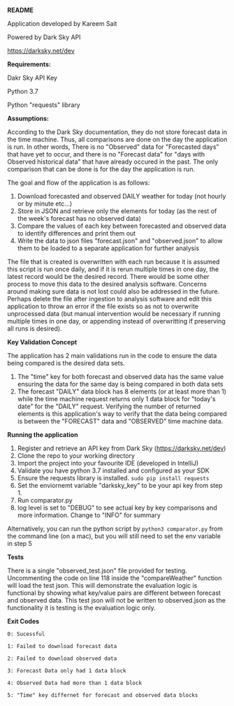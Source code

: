 **README**

Application developed by Kareem Sait

Powered by Dark Sky API

https://darksky.net/dev

**Requirements:**

Dakr Sky API Key

Python 3.7

Python "requests" library

**Assumptions:**

According to the Dark Sky documentation, they do not store forecast data in the time machine. Thus, all comparisons are 
done on the day the application is run. In other words, There is no "Observed" data for "Forecasted days" that have 
yet to occur, and there is no "Forecast data" for "days with Observed historical data" that have already occured in 
the past. The only comparison that can be done is for the day the application is run.

The goal and flow of the application is as follows:

1. Download forecasted and observed DAILY weather for today (not hourly or by minute etc...)
2. Store in JSON and retrieve only the elements for today (as the rest of the week's forecast has no observed data)
3. Compare the values of each key between forecasted and observed data to identify differences and print them out
4. Write the data to json files "forecast.json" and "observed.json" to allow them to be loaded to a separate application
 for further analysis

The file that is created is overwritten with each run because it is assumed this script is run once daily, 
and if it is rerun multiple times in one day, the latest record would be the desired record. There would be some other 
process to move this data to the desired analysis software. Concerns around making sure data is not lost could also 
be addressed in the future. Perhaps delete the file after ingestion to analysis software and edit this application to 
throw an error if the file exists so as not to overwrite unprocessed data (but manual intervention would be necessary if running 
multiple times in one day, or appending instead of overwritting if preserving all runs is desired).

**Key Validation Concept**

The application has 2 main validations run in the code to ensure the data being compared is the desired data sets.
1. The "time" key for both forecast and observed data has the same value ensuring the data for the same day is being 
compared in both data sets
2. The forecast "DAILY" data block has 8 elements (or at least more than 1) while the time machine request returns only 
1 data block for "today's date" for the "DAILY" request. Verifying the number of returned elements is this application's 
way to verify that the data being compared is between the "FORECAST" data and "OBSERVED" time machine data.

**Running the application**

1. Register and retrieve an API key from Dark Sky (https://darksky.net/dev)
2. Clone the repo to your working directory
3. Import the project into your favourite IDE (developed in IntelliJ)
4. Validate you have python 3.7 installed and configured as your SDK
5. Ensure the requests library is installed.
`sudo pip install requests `   
5. Set the enviornemt variable "darksky_key" to be your api key from step 1.
6. Run comparator.py
7. log level is set to "DEBUG" to see actual key by key comparisons and more information. Change to "INFO" for summary

Alternatively, you can run the python script by
`python3 comparator.py` from the command line (on a mac), but you will still need to set the env variable in step 5

**Tests**

There is a single "observed_test.json" file provided for testing. Uncommenting the code on line 118 inside the 
"compareWeather" function will load the test json. This will demonstrate the evaluation logic is functional by showing
what key/value pairs are different between forecast and observed data. This test json will not be written to 
observed.json as the functionality it is testing is the evaluation logic only.

**Exit Codes**

`0: Sucessful`

`1: Failed to download forecast data`

`2: Failed to download observed data`

`3: Forecast Data only had 1 data block`

`4: Observed Data had more than 1 data block`

`5: "Time" key differnet for forecast and observed data blocks`

